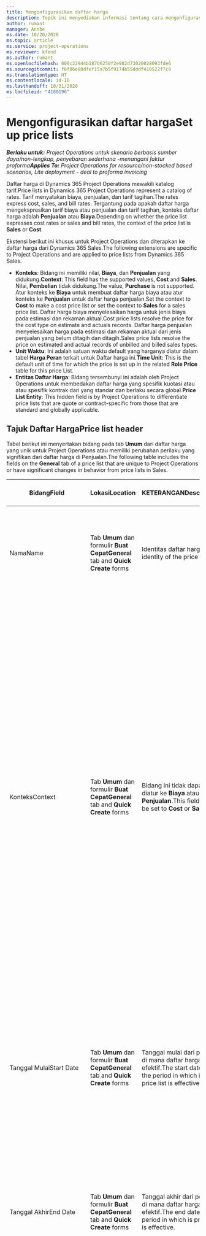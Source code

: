 ```yaml
---
title: Mengonfigurasikan daftar harga
description: Topik ini menyediakan informasi tentang cara mengonfigurasikan biaya dan daftar harga penjualan.
author: rumant
manager: Annbe
ms.date: 10/20/2020
ms.topic: article
ms.service: project-operations
ms.reviewer: kfend
ms.author: rumant
ms.openlocfilehash: 000c22944b187b6250f2e982d73020028093fde6
ms.sourcegitcommit: f6f86e80dfef15a7b5f9174b55dddf410522f7c8
ms.translationtype: HT
ms.contentlocale: id-ID
ms.lasthandoff: 10/31/2020
ms.locfileid: "4180196"
---
```

# <a name="set-up-price-lists"></a><span data-ttu-id="9eedd-103">Mengonfigurasikan daftar harga</span><span class="sxs-lookup"><span data-stu-id="9eedd-103">Set up price lists</span></span>

<span data-ttu-id="9eedd-104">_**Berlaku untuk:** Project Operations untuk skenario berbasis sumber daya/non-lengkap, penyebaran sederhana -menangani faktur proforma_</span><span class="sxs-lookup"><span data-stu-id="9eedd-104">_**Applies To:** Project Operations for resource/non-stocked based scenarios, Lite deployment - deal to proforma invoicing_</span></span>

<span data-ttu-id="9eedd-105">Daftar harga di Dynamics 365 Project Operations mewakili katalog tarif.</span><span class="sxs-lookup"><span data-stu-id="9eedd-105">Price lists in Dynamics 365 Project Operations represent a catalog of rates.</span></span> <span data-ttu-id="9eedd-106">Tarif menyatakan biaya, penjualan, dan tarif tagihan.</span><span class="sxs-lookup"><span data-stu-id="9eedd-106">The rates express cost, sales, and bill rates.</span></span> <span data-ttu-id="9eedd-107">Tergantung pada apakah daftar harga mengekspresikan tarif biaya atau penjualan dan tarif tagihan, konteks daftar harga adalah **Penjualan** atau **Biaya**.</span><span class="sxs-lookup"><span data-stu-id="9eedd-107">Depending on whether the price list expresses cost rates or sales and bill rates, the context of the price list is **Sales** or **Cost**.</span></span>

<span data-ttu-id="9eedd-108">Ekstensi berikut ini khusus untuk Project Operations dan diterapkan ke daftar harga dari Dynamics 365 Sales.</span><span class="sxs-lookup"><span data-stu-id="9eedd-108">The following extensions are specific to Project Operations and are applied to price lists from Dynamics 365 Sales.</span></span>

- <span data-ttu-id="9eedd-109">**Konteks**: Bidang ini memiliki nilai, **Biaya**, dan **Penjualan** yang didukung.</span><span class="sxs-lookup"><span data-stu-id="9eedd-109">**Context**: This field has the supported values, **Cost** and **Sales**.</span></span> <span data-ttu-id="9eedd-110">Nilai, **Pembelian** tidak didukung.</span><span class="sxs-lookup"><span data-stu-id="9eedd-110">The value, **Purchase** is not supported.</span></span> <span data-ttu-id="9eedd-111">Atur konteks ke **Biaya** untuk membuat daftar harga biaya atau atur konteks ke **Penjualan** untuk daftar harga penjualan.</span><span class="sxs-lookup"><span data-stu-id="9eedd-111">Set the context to **Cost** to make a cost price list or set the context to **Sales** for a sales price list.</span></span> <span data-ttu-id="9eedd-112">Daftar harga biaya menyelesaikan harga untuk jenis biaya pada estimasi dan rekaman aktual.</span><span class="sxs-lookup"><span data-stu-id="9eedd-112">Cost price lists resolve the price for the cost type on estimate and actuals records.</span></span> <span data-ttu-id="9eedd-113">Daftar harga penjualan menyelesaikan harga pada estimasi dan rekaman aktual dari jenis penjualan yang belum ditagih dan ditagih.</span><span class="sxs-lookup"><span data-stu-id="9eedd-113">Sales price lists resolve the price on estimated and actual records of unbilled and billed sales types.</span></span>
- <span data-ttu-id="9eedd-114">**Unit Waktu**: Ini adalah satuan waktu default yang harganya diatur dalam tabel **Harga Peran** terkait untuk Daftar harga ini.</span><span class="sxs-lookup"><span data-stu-id="9eedd-114">**Time Unit**: This is the default unit of time for which the price is set up in the related **Role Price** table for this price List.</span></span>
- <span data-ttu-id="9eedd-115">**Entitas Daftar Harga**: Bidang tersembunyi ini adalah oleh Project Operations untuk membedakan daftar harga yang spesifik kuotasi atau atau spesifik kontrak dari yang standar dan berlaku secara global.</span><span class="sxs-lookup"><span data-stu-id="9eedd-115">**Price List Entity**: This  hidden field is by Project Operations to differentiate price lists that are quote or contract-specific from those that are standard and globally applicable.</span></span>

## <a name="price-list-header"></a><span data-ttu-id="9eedd-116">Tajuk Daftar Harga</span><span class="sxs-lookup"><span data-stu-id="9eedd-116">Price list header</span></span>

<span data-ttu-id="9eedd-117">Tabel berikut ini menyertakan bidang pada tab **Umum** dari daftar harga yang unik untuk Project Operations atau memiliki perubahan perilaku yang signifikan dari daftar harga di Penjualan.</span><span class="sxs-lookup"><span data-stu-id="9eedd-117">The following table includes the fields on the **General** tab of a price list that are unique to Project Operations or have significant changes in behavior from price lists in Sales.</span></span>

| <span data-ttu-id="9eedd-118">Bidang</span><span class="sxs-lookup"><span data-stu-id="9eedd-118">Field</span></span> | <span data-ttu-id="9eedd-119">Lokasi</span><span class="sxs-lookup"><span data-stu-id="9eedd-119">Location</span></span> | <span data-ttu-id="9eedd-120">KETERANGAN</span><span class="sxs-lookup"><span data-stu-id="9eedd-120">Description</span></span> | <span data-ttu-id="9eedd-121">Dampak hilir</span><span class="sxs-lookup"><span data-stu-id="9eedd-121">Downstream impact</span></span> |
| --- | --- | --- | --- |
| <span data-ttu-id="9eedd-122">Nama</span><span class="sxs-lookup"><span data-stu-id="9eedd-122">Name</span></span> | <span data-ttu-id="9eedd-123">Tab **Umum** dan formulir **Buat Cepat**</span><span class="sxs-lookup"><span data-stu-id="9eedd-123">**General** tab and **Quick Create** forms</span></span> | <span data-ttu-id="9eedd-124">Identitas daftar harga.</span><span class="sxs-lookup"><span data-stu-id="9eedd-124">The identity of the price list.</span></span> | <span data-ttu-id="9eedd-125">Daftar Harga ditampilkan dengan nilai ini di semua halaman daftar dan pilihan menurun.</span><span class="sxs-lookup"><span data-stu-id="9eedd-125">The price list is shown with this value on all list pages and drop-down options.</span></span>|
| <span data-ttu-id="9eedd-126">Konteks</span><span class="sxs-lookup"><span data-stu-id="9eedd-126">Context</span></span> | <span data-ttu-id="9eedd-127">Tab **Umum** dan formulir **Buat Cepat**</span><span class="sxs-lookup"><span data-stu-id="9eedd-127">**General** tab and **Quick Create** forms</span></span> | <span data-ttu-id="9eedd-128">Bidang ini tidak dapat diatur ke **Biaya** atau **Penjualan**.</span><span class="sxs-lookup"><span data-stu-id="9eedd-128">This field can be set to **Cost** or **Sales**.</span></span> | <span data-ttu-id="9eedd-129">Daftar harga yang diatur ke **biaya** digunakan untuk mencari harga untuk perkiraan biaya dan aktual biaya.</span><span class="sxs-lookup"><span data-stu-id="9eedd-129">A price list set to **Cost** is used to look up the price for cost estimates and cost actuals.</span></span> <span data-ttu-id="9eedd-130">Daftar harga yang diatur ke **Penjualan** digunakan untuk mencari harga untuk perkiraan penjualan dan aktual penjualan.</span><span class="sxs-lookup"><span data-stu-id="9eedd-130">A price list set to **Sales** is used to look up the price for sales estimates and sales actuals.</span></span> <span data-ttu-id="9eedd-131">Hanya daftar harga yang memiliki konteks yang diatur ke **penjualan** yang dapat dilampirkan ke daftar harga proyek untuk pelanggan, kuotasi proyek, atau kontrak proyek.</span><span class="sxs-lookup"><span data-stu-id="9eedd-131">Only price lists that have the context set to **Sales** can be attached to project price lists for customers, project quotes, and project contracts.</span></span> |
| <span data-ttu-id="9eedd-132">Tanggal Mulai</span><span class="sxs-lookup"><span data-stu-id="9eedd-132">Start Date</span></span> | <span data-ttu-id="9eedd-133">Tab **Umum** dan formulir **Buat Cepat**</span><span class="sxs-lookup"><span data-stu-id="9eedd-133">**General** tab and **Quick Create** forms</span></span> | <span data-ttu-id="9eedd-134">Tanggal mulai dari periode di mana daftar harga efektif.</span><span class="sxs-lookup"><span data-stu-id="9eedd-134">The start date of the period in which is price list is effective.</span></span> | <span data-ttu-id="9eedd-135">Dengan bidang **tanggal berakhir**, bidang ini digunakan untuk menentukan daftar harga yang berlaku untuk estimasi tertentu atau baris aktual.</span><span class="sxs-lookup"><span data-stu-id="9eedd-135">With the **End Date** field, this field is used to determine which price list is applicable for a certain estimate or actual line.</span></span> |
| <span data-ttu-id="9eedd-136">Tanggal Akhir</span><span class="sxs-lookup"><span data-stu-id="9eedd-136">End Date</span></span> | <span data-ttu-id="9eedd-137">Tab **Umum** dan formulir **Buat Cepat**</span><span class="sxs-lookup"><span data-stu-id="9eedd-137">**General** tab and **Quick Create** forms</span></span> | <span data-ttu-id="9eedd-138">Tanggal akhir dari periode di mana daftar harga efektif.</span><span class="sxs-lookup"><span data-stu-id="9eedd-138">The end date of the period in which is price list is effective.</span></span> | <span data-ttu-id="9eedd-139">Dengan bidang **tanggal Mulai**, bidang ini digunakan untuk menentukan daftar harga yang berlaku untuk estimasi tertentu atau baris aktual.</span><span class="sxs-lookup"><span data-stu-id="9eedd-139">With the **Start Date** field, this field is used to determine which price list is applicable for a certain estimate or actual line.</span></span> |
| <span data-ttu-id="9eedd-140">Mata uang</span><span class="sxs-lookup"><span data-stu-id="9eedd-140">Currency</span></span> | <span data-ttu-id="9eedd-141">Tab **Umum** dan formulir **Buat Cepat**</span><span class="sxs-lookup"><span data-stu-id="9eedd-141">**General** tab and **Quick Create** forms</span></span> | <span data-ttu-id="9eedd-142">Bidang ini digunakan untuk default mata uang pada setiap peran, kategori, atau baris item daftar harga yang terkait dengan daftar harga ini.</span><span class="sxs-lookup"><span data-stu-id="9eedd-142">This field is used to default the currency on each role, category, or price list item line related to this price list.</span></span> | <span data-ttu-id="9eedd-143">Pada daftar harga **penjualan**, peran, kategori, atau baris item daftar harga tidak dapat dibuat dalam mata uang apa pun selain mata uang ini.</span><span class="sxs-lookup"><span data-stu-id="9eedd-143">On **Sales** price lists, roles, categories, or price list item lines can't be created in any currency other than this currency.</span></span> <span data-ttu-id="9eedd-144">Pada daftar harga **biaya**, Anda dapat membuat garis harga peran dalam mata uang apa pun.</span><span class="sxs-lookup"><span data-stu-id="9eedd-144">On **Cost** price lists, you can create a role price line in any currency.</span></span> <span data-ttu-id="9eedd-145">Mata uang yang didefinisikan di sini digunakan sebagai default.</span><span class="sxs-lookup"><span data-stu-id="9eedd-145">The currency defined here is used as a default.</span></span> <span data-ttu-id="9eedd-146">Pengaturan pengguna yang terkait dengan harga peran dapat menimpa nilai ini untuk memungkinkan pengaturan tarif biaya tenaga kerja dalam mata uang apa pun.</span><span class="sxs-lookup"><span data-stu-id="9eedd-146">The user setup that is related role prices can override this value to enable labor cost rate setup in any currency.</span></span> <span data-ttu-id="9eedd-147">Tarif biaya kategori dan biaya item daftar harga hanya dapat diatur dalam mata uang yang ditentukan di sini.</span><span class="sxs-lookup"><span data-stu-id="9eedd-147">Category cost rates and price list item costs can be set up only in the currency defined here.</span></span> |
| <span data-ttu-id="9eedd-148">Satuan Waktu</span><span class="sxs-lookup"><span data-stu-id="9eedd-148">Time Unit</span></span> | <span data-ttu-id="9eedd-149">Tab **Umum** dan formulir **Buat Cepat**</span><span class="sxs-lookup"><span data-stu-id="9eedd-149">**General** tab and **Quick Create** forms</span></span> | <span data-ttu-id="9eedd-150">Bidang ini digunakan untuk default unit waktu pada setiap baris peran yang terkait dengan daftar harga ini.</span><span class="sxs-lookup"><span data-stu-id="9eedd-150">This field is used to default the time unit on each role line related to this price list.</span></span> | <span data-ttu-id="9eedd-151">Nilai bidang ini hanya digunakan pada pengaturan harga peran terkait.</span><span class="sxs-lookup"><span data-stu-id="9eedd-151">This field value is only used on related role price setup.</span></span> <span data-ttu-id="9eedd-152">Pada daftar harga **biaya** dan **Penjualan**, Anda dapat membuat garis harga peran dalam unit waktu apa pun.</span><span class="sxs-lookup"><span data-stu-id="9eedd-152">On **Cost** and **Sales** price lists, you can create a role price line in any unit of time.</span></span> <span data-ttu-id="9eedd-153">Unit waktu yang didefinisikan di sini digunakan sebagai default.</span><span class="sxs-lookup"><span data-stu-id="9eedd-153">The time unit defined here is used as a default.</span></span> <span data-ttu-id="9eedd-154">Pengaturan pengguna yang terkait dengan harga peran dapat menimpa nilai ini untuk memungkinkan pengaturan tarif tagihan dan biaya tenaga kerja dalam unit waktu apa pun.</span><span class="sxs-lookup"><span data-stu-id="9eedd-154">The user setup related role prices can override this value to enable labor cost and bill rate setup in any unit of time.</span></span> |
| <span data-ttu-id="9eedd-155">KETERANGAN</span><span class="sxs-lookup"><span data-stu-id="9eedd-155">Description</span></span> | <span data-ttu-id="9eedd-156">Tab **Umum** dan formulir **Buat Cepat**</span><span class="sxs-lookup"><span data-stu-id="9eedd-156">**General** tab and **Quick Create** forms</span></span> | <span data-ttu-id="9eedd-157">Bidang teks ini memungkinkan Anda memberikan deskripsi multi-baris dari daftar harga.</span><span class="sxs-lookup"><span data-stu-id="9eedd-157">This text field allows you to provide a multi-line description of the price list.</span></span> | <span data-ttu-id="9eedd-158">Bidang ini diperlihatkan dalam tampilan **Terkait** pada daftar harga di berbagai entitas yang memiliki daftar harga terkait.</span><span class="sxs-lookup"><span data-stu-id="9eedd-158">This field is shown in the **Associated** views on the price list in various entities that have related price lists.</span></span> |
